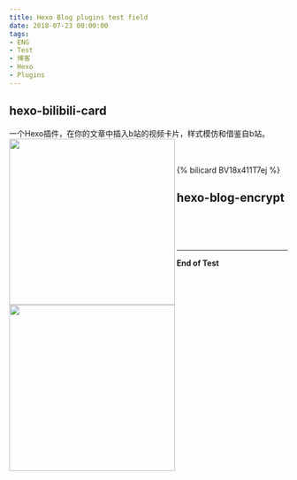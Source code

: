 ```yaml
---
title: Hexo Blog plugins test field
date: 2018-07-23 00:00:00
tags: 
- ENG
- Test
- 博客
- Hexo
- Plugins
---
```

## **hexo-bilibili-card**
一个Hexo插件，在你的文章中插入b站的视频卡片，样式模仿和借鉴自b站。
<img src='https://nodei.co/npm/hexo-bilibili-card.png' align='left' style=' width:300px;height:100 px'/>
<br />
<br />
<br />

{% bilicard BV18x411T7ej %}

## **hexo-blog-encrypt**
<img src='https://nodei.co/npm/hexo-blog-encrypt.png' align='left' style=' width:300px;height:100 px'/>
<br />
<br />
<br />

---
**End of Test**